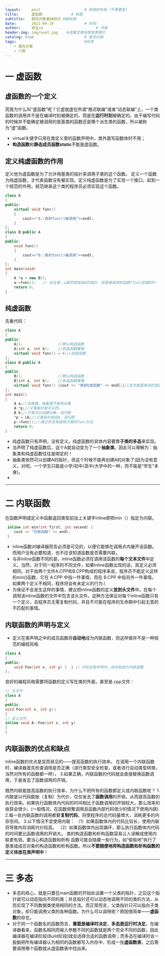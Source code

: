 ```yaml
---
layout:     post   				    # 使用的布局（不需要改）
title:      虚函数				# 标题 
subtitle:   面向对象基础知识 #副标题
date:       2022-04-19 				# 时间
author:     谢玄xx 						# 作者
header-img: img/sea1.jpg 	#这篇文章标题背景图片
catalog: true 						# 是否归档
tags:								#标签
    - 面向对象
    - 八股
---
```



# 一 虚函数

## 虚函数的一个定义

究竟为什么叫“虚函数”呢？它虚就虚在所谓“推迟联编”或者“动态联编”上，一个类函数的调用并不是在编译时刻被确定的，而是在**运行时刻**被确定的。由于编写代码的时候并不能确定被调用的是基类的函数还是哪个派生类的函数，所以被称为“虚”函数。

* virtual关键字只用在类定义里的函数声明中，类外面写函数体时不用；
* **构造函数**和**静态成员函数static**不能是虚函数。


## 定义纯虚函数的作用

定义他为虚函数是为了允许用基类的指针来调用子类的这个函数。
定义一个函数为纯虚函数，才代表函数没有被实现。定义纯虚函数是为了实现一个接口，起到一个规范的作用，规范继承这个类的程序员必须实现这个函数。

```CPP
class A  
{  
public:  
    virtual void func()  
    {  
        cout<<"A::类的func()被调用"<<endl;  
    }  
};  
class B:public A  
{  
public:  
    void func()  
    {  
        cout<<"B::类的func()被调用"<<endl;  
    }  
};  
int main(void)  
{  
    A *a = new B();  
    a->func();   // 在这里，a虽然是指向A的指针，但是被调用的函数(foo)却是B的!  因为只看a指向哪个类。
    return 0;  
}
```

## 纯虚函数

先看代码：

```CPP
class A
{
public:
    A();                //默认构造函数
    A(int a, int b);    //构造函数重载
    virtual void func() = 0;//纯虚函数
};
class B:public A
{
public:
    B();                //默认构造函数
    B(int a, int b);    //构造函数重载
    virtual void func() {cout << "类B的虚函数" << endl;}//这次就是单纯的虚函数
};
int main()
{
    A a;//会报错，抽象类不能有对象
    A *p;//父类指针是可以的。
    B b;//子类可以创建对象，没问题
    *p = &b;//父类指针指向b，没问题
    p->func();//通过多态来调用子类的func方法
    return 0;
}
```

* 纯虚函数只有声明，没有定义。纯虚函数的具体内容要靠**子类的多态**来实现。
* 当声明了纯虚函数后，这个A就自动变为了一个**抽象类**。因此可以理解为：抽象类和纯虚函数往往是绑定的！
* 抽象类依然可以创建A的指针，但这个时候不能再创建A的对象了(因为没有意义，对吧。一个学生只能是小学/初中/高中/大学中的一种，而不能是“学生”本身)。
* 

-------------------------------------------

# 二 内联函数

在函数声明或定义中函数返回类型前加上关键字inline即把min（）指定为内联。
```CPP
 inline int min(int first, int secend) {
    cout << "内联函数" << endl;
 }
```

* inline函数对编译器而言必须是可见的，以便它能够在调用点内展开该函数。而用户没有必要知道，也不应该知道函数是否需要内联。
* 与非inline函数不同的是，inline函数必须在调用该函数的**每个文本文件**中定义。当然，对于同一程序的不同文件，如果inline函数出现的话，其定义必须相同。对于由两个文件A.CPP和B.CPP构成的程序来说，程序员不能定义这样的min()函数，它在 A.CPP 中指一件事情，而在 B.CPP 中指另外一件事情。如果两个定义不相同，程序将会有未定义的行为.\
* 为保证不会发生这样的事情，建议把inline函数的定义**放到头文件**中。在每个调用该inline函数的文件中包含该头文件。这种方法保证对每个inline函数只有一个定义，且程序员无需复制代码，并且不可能在程序的生命期中引起无意的不匹配的事情。

## 内联函数的声明与定义

* 定义在类声明之中的成员函数将**自动地**成为内联函数，但这样做并不是一种规范的编程风格.

```CPP
class A
{
public:
    void Foo(int x, int y) {  } // FOO在类声明内，自动地成为内联函数
};
```

良好的编程风格需要将函数的定义写在类的外面，甚至是.cpp文件：
```CPP
// 头文件
class A
{
public:
void Foo(int x, int y)；
}
// 定义文件
inline void A::Foo(int x, int y)
{
}
```

## 内联函数的优点和缺点

inline函数的优点是显而易见的——提高函数的执行效率。
在调用一个内联函数时，编译器首先检查调用是否正确（进行类型安全检查，或者进行自动类型转换，当然对所有的函数都一样）。
3.如果正确，内联函数的代码就会直接替换函数调用，于是省去了函数调用的开销。

既然内联能提高函数的执行效率，为什么不把所有的函数都定义成内联函数呢？
1.内联是以代码膨胀（复制）为代价，仅仅省去了**函数调用**的开销，从而提高函数的执行效率。如果执行函数体内代码的时间相比于函数调用的开销较大，那么效率的收获会很少。(一般情况，在函数频繁调用且函数内部代码很少的情况下使用内联)
2.每一处内联函数的调用都要**复制代码**，将使程序的总代码量增大，消耗更多的内存空间。
3.以下情况不宜使用内联：
（1）如果函数体内的代码比较长，使用内联将导致内存消耗代价较高。
（2）如果函数体内出现循环，那么执行函数体内代码的时间要比函数调用的开销大。
类的构造函数和析构函数容易让人误解成使用内联更有效。要当心构造函数和析构
函数可能会隐藏一些行为，如“偷偷地”执行了基类或成员对象的构造函数和析构函数。所以**不要随便地将构造函数和析构函数的定义体放在类声明中**！

-------------------------------------------

# 三 多态
* 多态的核心，就是只要在main函数的开始处设置一个父类的指针，之后这个指针就可以动态指向不同的类；并且指针还可以动态地调用不同的类的方法，从而实现了不同数据类使用相同的方法。而正常而言，父类指针只可以指向子类对象，却只能调用父类的各种函数。为什么可以调用呢？原因很简单——**虚函数**的存在。
* 对于同一个函数名的函数而言，**重载是编译时决定**，**多态是运行时决定**。在编译器看来，函数名相同而输入参数不同的函数就是两个完全不同的函数，因此编译器在编译阶段(Build阶段)就会选择合适的函数调用；而多态在编译时会一股脑把所有编译器认为相同的函数都写入内存中，形成一张**虚函数表**，之后需要调用哪个函数就从虚函数表中找出来。
